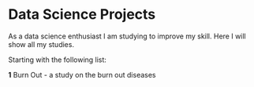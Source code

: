 # Data Science Projects


As a data science enthusiast I am studying to improve my skill. Here I will show all my studies.


Starting with the following list:

**1** Burn Out - a study on the burn out diseases
